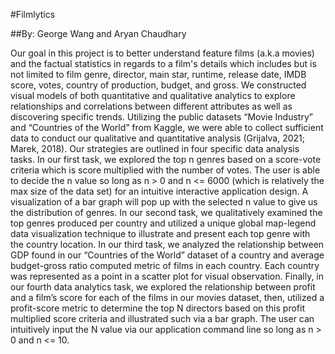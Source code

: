 #Filmlytics

##By: George Wang and Aryan Chaudhary

Our goal in this project is to better understand feature films (a.k.a movies) and the factual statistics in regards to a film's details which includes but is not limited to film genre, director, main star, runtime, release date, IMDB score, votes, country of production, budget, and gross. We constructed visual models of both quantitative and qualitative analytics to explore relationships and correlations between different attributes as well as discovering specific trends. Utilizing the public datasets “Movie Industry” and “Countries of the World” from Kaggle, we were able to collect sufficient data to conduct our qualitative and quantitative analysis (Grijalva, 2021; Marek, 2018). Our strategies are outlined in four specific data analysis tasks. In our first task, we explored the top n genres based on a score-vote criteria which is score multiplied with the number of votes. The user is able to decide the n value so long as   n > 0 and n <= 6000 (which is relatively the max size of the data set) for an intuitive interactive application design. A visualization of a bar graph will pop up with the selected n value to give us the distribution of genres. In our second task, we qualitatively examined the top genres produced per country and utilized a unique global map-legend data visualization technique to illustrate and present each top genre with the country location. In our third task, we analyzed the relationship between GDP found in our “Countries of the World” dataset of a country and average budget-gross ratio computed metric of films in each country. Each country was represented as a point in a scatter plot for visual observation. Finally, in our fourth data analytics task, we explored the relationship between profit and a film’s score for each of the films in our movies dataset, then, utilized a profit-score metric to determine the top N directors based on this profit multiplied score criteria and illustrated such via a bar graph. The user can intuitively input the N value via our application command line so long as n > 0 and n <= 10. 
